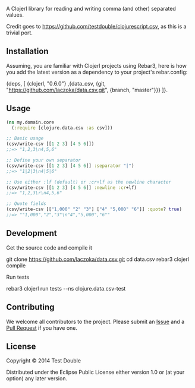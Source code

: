 A Clojerl library for reading and writing comma (and other) separated values.

Credit goes to https://github.com/testdouble/clojurescript.csv, as this is a trivial port.

## Installation

Assuming, you are familiar with Clojerl projects using Rebar3, here is how you add the latest version as a dependency to your project's rebar.config:

  {deps, [
          {clojerl, "0.6.0"}
         ,{data_csv, {git, "https://github.com/laczoka/data.csv.git", {branch, "master"}}}
         ]}.

## Usage

```clojure
(ns my.domain.core
  (:require [clojure.data.csv :as csv]))

;; Basic usage
(csv/write-csv [[1 2 3] [4 5 6]])
;;=> "1,2,3\n4,5,6"

;; Define your own separator
(csv/write-csv [[1 2 3] [4 5 6]] :separator "|")
;;=> "1|2|3\n4|5|6"

;; Use either :lf (default) or :cr+lf as the newline character
(csv/write-csv [[1 2 3] [4 5 6]] :newline :cr+lf)
;;=> "1,2,3\r\n4,5,6"

;; Quote fields
(csv/write-csv [["1,000" "2" "3"] ["4" "5,000" "6"]] :quote? true)
;;=> ""1,000","2","3"\n"4","5,000","6""
```

## Development

Get the source code and compile it

  git clone https://github.com/laczoka/data.csv.git
  cd data.csv
  rebar3 clojerl compile

Run tests

  rebar3 clojerl run tests --ns clojure.data.csv-test

## Contributing

We welcome all contributors to the project. Please submit an [Issue](https://github.com/laczoka/data.csv/issues)
and a
[Pull Request](https://github.com/laczoka/data.csv/pulls)
if you have one.

## License

Copyright © 2014 Test Double

Distributed under the Eclipse Public License either version 1.0 or (at
your option) any later version.
